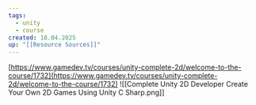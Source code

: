 ```yaml
---
tags:
  - unity
  - course
created: 18.04.2025
up: "[[Resource Sources]]"
---
```

[https://www.gamedev.tv/courses/unity-complete-2d/welcome-to-the-course/1732](https://www.gamedev.tv/courses/unity-complete-2d/welcome-to-the-course/1732)
![[Complete Unity 2D Developer Create Your Own 2D Games Using Unity C Sharp.png]]